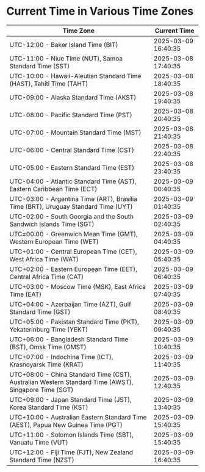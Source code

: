 # Current Time in Various Time Zones

| Time Zone | Current Time |
|-----------|--------------|
| UTC-12:00 - Baker Island Time (BIT) | 2025-03-09 16:40:35 |
| UTC-11:00 - Niue Time (NUT), Samoa Standard Time (SST) | 2025-03-08 17:40:35 |
| UTC-10:00 - Hawaii-Aleutian Standard Time (HAST), Tahiti Time (TAHT) | 2025-03-08 18:40:35 |
| UTC-09:00 - Alaska Standard Time (AKST) | 2025-03-08 19:40:35 |
| UTC-08:00 - Pacific Standard Time (PST) | 2025-03-08 20:40:35 |
| UTC-07:00 - Mountain Standard Time (MST) | 2025-03-08 21:40:35 |
| UTC-06:00 - Central Standard Time (CST) | 2025-03-08 22:40:35 |
| UTC-05:00 - Eastern Standard Time (EST) | 2025-03-08 23:40:35 |
| UTC-04:00 - Atlantic Standard Time (AST), Eastern Caribbean Time (ECT) | 2025-03-09 00:40:35 |
| UTC-03:00 - Argentina Time (ART), Brasília Time (BRT), Uruguay Standard Time (UYT) | 2025-03-09 01:40:35 |
| UTC-02:00 - South Georgia and the South Sandwich Islands Time (SGT) | 2025-03-09 02:40:35 |
| UTC±00:00 - Greenwich Mean Time (GMT), Western European Time (WET) | 2025-03-09 04:40:35 |
| UTC+01:00 - Central European Time (CET), West Africa Time (WAT) | 2025-03-09 05:40:35 |
| UTC+02:00 - Eastern European Time (EET), Central Africa Time (CAT) | 2025-03-09 06:40:35 |
| UTC+03:00 - Moscow Time (MSK), East Africa Time (EAT) | 2025-03-09 07:40:35 |
| UTC+04:00 - Azerbaijan Time (AZT), Gulf Standard Time (GST) | 2025-03-09 08:40:35 |
| UTC+05:00 - Pakistan Standard Time (PKT), Yekaterinburg Time (YEKT) | 2025-03-09 09:40:35 |
| UTC+06:00 - Bangladesh Standard Time (BST), Omsk Time (OMST) | 2025-03-09 10:40:35 |
| UTC+07:00 - Indochina Time (ICT), Krasnoyarsk Time (KRAT) | 2025-03-09 11:40:35 |
| UTC+08:00 - China Standard Time (CST), Australian Western Standard Time (AWST), Singapore Time (SGT) | 2025-03-09 12:40:35 |
| UTC+09:00 - Japan Standard Time (JST), Korea Standard Time (KST) | 2025-03-09 13:40:35 |
| UTC+10:00 - Australian Eastern Standard Time (AEST), Papua New Guinea Time (PGT) | 2025-03-09 15:40:35 |
| UTC+11:00 - Solomon Islands Time (SBT), Vanuatu Time (VUT) | 2025-03-09 15:40:35 |
| UTC+12:00 - Fiji Time (FJT), New Zealand Standard Time (NZST) | 2025-03-09 16:40:35 |
